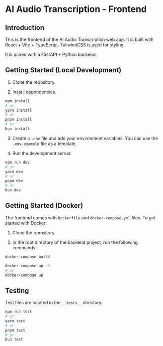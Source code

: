 # AI Audio Transcription - Frontend

## Introduction

This is the frontend of the AI Audio Transcription web app. It is built with React + Vite + TypeScript. TailwindCSS is used for styling.

It is paired with a FastAPI + Python backend.

## Getting Started (Local Development)

1. Clone the repository.

2. Install dependencies.

```bash
npm install
# or
yarn install
# or
pnpm install
# or
bun install
```

3. Create a `.env` file and add your environment variables. You can use the `.env.example` file as a template.

4. Run the development server.

```bash
npm run dev
# or
yarn dev
# or
pnpm dev
# or
bun dev
```

## Getting Started (Docker)

The frontend comes with `Dockerfile` and `docker-compose.yml` files. To get started with Docker:

1. Clone the repository.

2. In the root directory of the backend project, run the following commands:

```bash
docker-compose build

docker-compose up -d
# or
docker-compose up
```

## Testing

Test files are located in the `__tests__` directory.

```bash
npm run test
# or
yarn test
# or
pnpm test
# or
bun test
```